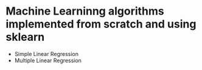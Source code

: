 # Machine Learninng algorithms implemented from scratch and using sklearn

- Simple Linear Regression
- Multiple Linear Regression
